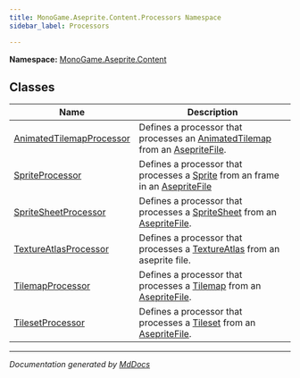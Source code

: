 ```yaml
---
title: MonoGame.Aseprite.Content.Processors Namespace
sidebar_label: Processors

---
```


**Namespace:** [MonoGame.Aseprite.Content](../)  

## Classes

| Name                                                          | Description                                                                                                                                           |
| ------------------------------------------------------------- | ----------------------------------------------------------------------------------------------------------------------------------------------------- |
| [AnimatedTilemapProcessor](AnimatedTilemapProcessor/) | Defines a processor that processes an [AnimatedTilemap](../../Tilemaps/AnimatedTilemap/) from an [AsepriteFile](../../AsepriteFile/). |
| [SpriteProcessor](SpriteProcessor/)                   | Defines a processor that processes a [Sprite](../../Sprites/Sprite/) from an frame in an [AsepriteFile](../../AsepriteFile/)          |
| [SpriteSheetProcessor](SpriteSheetProcessor/)         | Defines a processor that processes a [SpriteSheet](../../Sprites/SpriteSheet/) from an [AsepriteFile](../../AsepriteFile/).           |
| [TextureAtlasProcessor](TextureAtlasProcessor/)       | Defines a processor that processes a [TextureAtlas](../../Sprites/TextureAtlas/) from an aseprite file.                                       |
| [TilemapProcessor](TilemapProcessor/)                 | Defines a processor that processes a [Tilemap](../../Tilemaps/Tilemap/) from an [AsepriteFile](../../AsepriteFile/).                  |
| [TilesetProcessor](TilesetProcessor/)                 | Defines a processor that processes a [Tileset](../../Tilemaps/Tileset/) from an [AsepriteFile](../../AsepriteFile/).                  |

___

*Documentation generated by [MdDocs](https://github.com/ap0llo/mddocs)*
